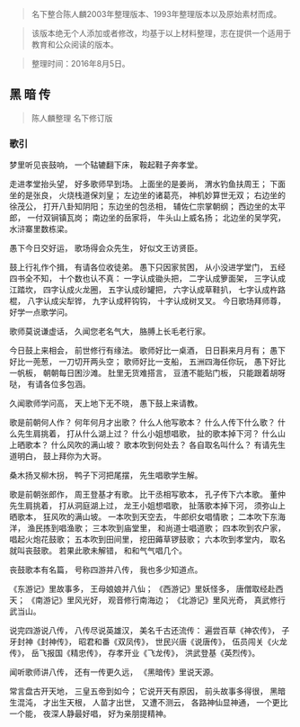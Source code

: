 > 名下整合陈人麟2003年整理版本、1993年整理版本以及原始素材而成。

> 该版本绝无个人添加或者修改，均基于以上材料整理，志在提供一个适用于教育和公众阅读的版本。

> 整理时间：2016年8月5日。

## 黑 暗 传

> 陈人麟整理 名下修订版

### 歌引

梦里听见丧鼓响，
一个轱辘翻下床，
鞍起鞋子奔孝堂。

走进孝堂抬头望，
好多歌师早到场。
上面坐的是姜尚，
渭水钓鱼扶周王；
下面坐的是张良，
火烧栈道保刘皇；
左边坐的诸葛亮，
神机妙算世无双；
右边坐的徐茂公，
打开八卦知阴阳；
东边坐的包丞相，
辅佐仁宗掌朝纲；
西边坐的太平郎，
一付双锏镇瓦岗；
南边坐的岳家将，
牛头山上威名扬；
北边坐的吴学究，
水浒寨里数栋梁。

愚下今日交好运，
歌场得会众先生，
好似文王访贤臣。

鼓上行礼作个揖，
有请各位收徒弟。
愚下只因家贫困，
从小没进学堂门，
五经四书全不知，
十个数也认不真：
一字认成锄头把，
二字认成箩面架，
三字认成江踏坎，
四字认成火龙圈，
五字认成砂罐把，
六字认成草鞋扒，
七字认成杵路棍，
八字认成尖犁铧，
九字认成秤钩钩，
十字认成树叉叉。
今日歌场拜师尊，
好学一点歌学问。

歌师莫说谦虚话，
久闻您老名气大，
胳膊上长毛老行家。

今日鼓上来相会，
前世修行有缘法。
歌师好比一桌酒，
日日斟来月月有；
愚下好比一蔸葱，
一刀切开两头空；
歌师好比一支船，
五洲四海任你玩，
愚下好比一帆板，
朝朝每日困沙滩。
肚里无货难搭言，
豆渣不能贴门板，
只能跟着胡呀哒，
有请各位多包涵。

久闻歌师学问高，
天上地下无不晓，
愚下鼓上来请教。

歌是前朝何人作？
何年何月才出歌？
什么人他写歌本？
什么人传下什么歌？
什么先生肩挑着，
打从什么湖上过？
什么小姐想唱歌，
扯的歌本掉下河？
什么山上晒歌本？
什么风吹的满山坡？
歌本吹到何处去？
各自取名叫什么？
有请先生道明白，
鼓上拜你为大哥。

桑木扬叉柳木拐，
鸭子下河把尾摆，
先生唱歌学生解。

歌是前朝张郎作，
周王登基才有歌。
比干丞相写歌本，
孔子传下六本歌。
董仲先生肩挑着，
打从洞庭湖上过，
龙王小姐想唱歌，
扯落歌本掉下河，
须弥山上晒歌本，
狂风吹的满山坡。
一本吹到天空去，
牛郎织女唱情歌；
二本吹下东海洋，
渔民拣到唱渔歌；
三本吹到庙堂里，
和尚道士唱道歌；
四本吹到农户家，
唱起火炮花鼓歌；
五本吹到田间里，
挖田薅草锣鼓歌；
六本吹到孝堂内，
取名就叫丧鼓歌。
若果此歌未解错，
和和气气唱几个。

丧鼓歌本有名篇，
号称四游并八传，
我也多少知道点。

《东游记》里故事多，
王母娘娘并八仙；
《西游记》里妖怪多，
唐僧取经赴西天；
《南游记》里风光好，
观音修行南海边；
《北游记》里风光奇，
真武修行武当山。

说完四游说八传，
八传尽说英雄汉，
美名千古还流传：
遍尝百草《神农传》，
子牙封神《封神传》，
昭君和番《双凤传》，
世民兴唐《说唐传》，
伍员闯关《火龙传》，
岳飞报国《精忠传》，
存孝开业《飞龙传》，
洪武登基《英烈传》。

闻听歌师讲八传，
还有一传更久远，
《黑暗传》里说天源。

常言盘古开天地，
三皇五帝到如今；
它说开天有原因，
前头故事多得很，
黑暗生混沌，
才出生天根，
人苗才出世，
又遭不测云，
各路神仙显神通，
一个更比一个能，
夜深人静最好唱，
好为亲朋提精神。
